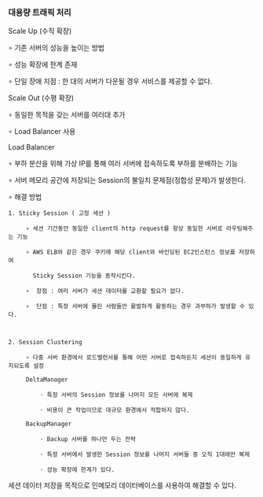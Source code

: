 ### 대용량 트래픽 처리

Scale Up (수직 확장)

  ∘ 기존 서버의 성능을 높이는 방법

  ∘ 성능 확장에 한계 존재

  ∘ 단일 장애 지점 : 한 대의 서버가 다운될 경우 서비스를 제공할 수 없다.

 

Scale Out (수평 확장)

  ∘ 동일한 목적을 갖는 서버를 여러대 추가

  ∘ Load Balancer 사용

 

Load Balancer


  ∘ 부하 분산을 위해 가상 IP를 통해 여러 서버에 접속하도록 부하를 분배하는 기능

  ∘ 서버 메모리 공간에 저장되는 Session의 불일치 문제점(정합성 문제)가 발생한다.

  ∘ 해결 방법

    1. Sticky Session ( 고정 세션 )

         ∘ 세션 기간동안 동일한 client의 http request를 항상 동일한 서버로 라우팅해주는 기능

         ∘ AWS ELB와 같은 경우 쿠키에 해당 client와 바인딩된 EC2인스턴스 정보를 저장하여

           Sticky Session 기능을 동작시킨다.

         ∘  장점 : 여러 서버가 세션 데이터를 교환할 필요가 없다.

         ∘  단점 : 특정 서버에 몰린 사람들만 활발하게 활동하는 경우 과부하가 발생할 수 있다.

 

    2. Session Clustering

         ∘ 다중 서버 환경에서 로드밸런서를 통해 어떤 서버로 접속하든지 세션이 동일하게 유지되도록 설정

         DeltaManager

             ⋅ 특정 서버의 Session 정보를 나머지 모든 서버에 복제

             ⋅ 비용이 큰 작업이므로 대규모 환경에서 적합하지 않다.

         BackupManager

             ⋅ Backup 서버를 하나만 두는 전략

             ⋅ 특정 서버에서 발생한 Session 정보를 나머지 서버들 중 오직 1대에만 복제

             ⋅ 성능 확장에 한계가 있다.

  

세션 데이터 저장을 목적으로 인메모리 데이터베이스를 사용하여 해결할 수 있다.

